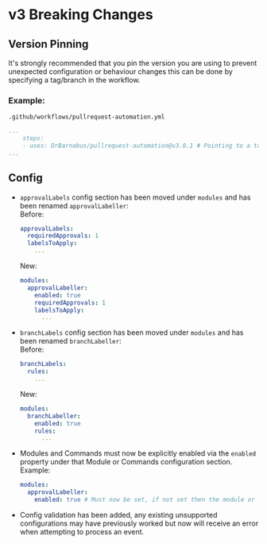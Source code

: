 # v3 Breaking Changes

## Version Pinning

It's strongly recommended that you pin the version you are using to prevent unexpected configuration or behaviour changes this can be done by specifying a tag/branch in the workflow.

### Example:

`.github/workflows/pullrequest-automation.yml`
```yaml
...
    steps:
    - uses: DrBarnabus/pullrequest-automation@v3.0.1 # Pointing to a tag from the releases page on GitHub
...

```

## Config

- `approvalLabels` config section has been moved under `modules` and has been renamed `approvalLabeller`:<br>
  Before:
  ```yaml
  approvalLabels:
    requiredApprovals: 1
    labelsToApply:
      ...
  ```
  New:
  ```yaml
  modules:
    approvalLabeller:
      enabled: true
      requiredApprovals: 1
      labelsToApply:
        ...
  ```

- `branchLabels` config section has been moved under `modules` and has been renamed `branchLabeller`:<br>
  Before:
  ```yaml
  branchLabels:
    rules:
      ...
  ```
  New:
  ```yaml
  modules:
    branchLabeller:
      enabled: true
      rules:
        ...
  ```

- Modules and Commands must now be explicitly enabled via the `enabled` property under that Module or Commands configuration section.<br>
  Example:
  ```yaml
  modules:
    approvalLabeller:
      enabled: true # Must now be set, if not set then the module or command is skipped
  ```

- Config validation has been added, any existing unsupported configurations may have previously worked but now will receive an error when attempting to process an event.
